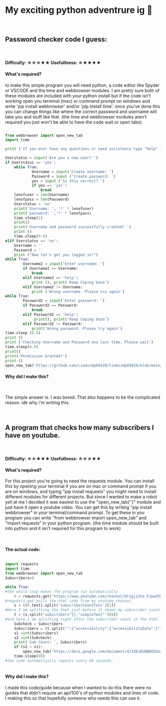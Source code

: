 <h1> My exciting python adventrure ig 🐍</h1> <br> 
<h2> Password checker code I guess: </h2> <br> 
<h4> Difficulty: ☆☆☆★★ Usefullness: ☆★★★★ </h4>
<h4> What's required? </h4> 
<p> to make this simple program you will need python, a code editor like Spyder or VSCODE and the time and webbrowser modules. I am pretty sure both of these modules are included with your python install but if the code isn't working open you terminal (mac) or command prompt on windows and write 'pip install webbrowser' and/or 'pip install time'. once you've done this you can change things like where the correct password and username will take you and stuff like that. (the time and webbrowser modules aren't required you just won't be able to have the code wait or open tabs) </p>  

```python

from webbrowser import open_new_tab 
import time 

print ('If you ever have any questions or need assistance type "help" in the console')

Userstatus = input('Are you a new user? ')
if Userstatus == 'yes':
    while True:
            Username = input('Create username: ') 
            Password = input ('Create password: ')
            yes = input ('Is this correct? ')
            if yes == 'yes':
                break
    lenofuser = len(Username)
    lenofpass = len(Password)
    Userstatus = 'no'
    print('Username: ', '*' * lenofuser)
    print('password: ','*' * lenofpass)
    time.sleep(1)
    print()
    print('Username and password sucsessfully created! ')
    print ()
    time.sleep(0.8)
elif Userstatus == 'no':
    Username = ''
    Password = ''
    print ("Now let's get you logged in!")
while True: 
        Username2 = input('Enter username: ')
        if Username2 == Username: 
            break 
        elif Username2 == 'help':
            print (), print('Keep Coping bozo')
        elif Username2 != Username: 
            print ('Wrong username. Please try again')
while True: 
        Password2 = input('Enter password: ')
        if Password2 == Password:
            break 
        elif Password2 == 'help':
             print(), print('Keep Coping bozo')
        elif Password2 != Password: 
            print('Wrong password. Please try again')
time.sleep (0.8)
print ()
print ('Checking Username and Password one last time. Please wait')  
time.sleep(0.8)
print()     
print('Permission Granted!')
print ()
open_new_tab('https://github.com/Liamsimp69420/liamsimp69420/blob/main/README.md')

```
<h4> Why did I make this? </h3> <br>
<p> The simple answer is. I was bored. That also happens to be the complicated reason. idk why i'm writing this.</p> 
<br> 
<h2> A program that checks how many subscribers I have on youtube. </h2> <br>
<h4> Difficulty: ☆☆★★★ Usefullness: ☆☆☆★★ </h4> 
<h4> What's required? </h4> 
<p> For this project you're going to need the requests module. You can install this by opening your terminal if you are on mac or command prompt if you are on windows, and typing "pip install requests" you might need to install different modules for different projects. But since I wanted to make a robot yell at me I decided it was easiest to use the "open_new_tab('')" module and just have it open a youtube video. You can get this by writing "pip install webbrowser"  in your terminal/command prompt. To get these in you program you can write "from webbrowser import open_new_tab" and "import requests"  in your python program. (the time module should be built into python and it isn't required for this program to work)</p> 
<br> 
<h4> The actual code: </h4> 

```python 

import requests 
import time  
from webbrowser import open_new_tab 
Subscribers=0

while True: 
#the while loop makes the program run automatically 
    r = requests.get('https://www.youtube.com/channel/UCsgji3te_hJpwZXy_cbO0Bg') 
#requests.get pulls the html code from my youtube channel
    s = ((r.text).split('subscriberCountText')[1])
#Here I am splitting the html just before it shows my subscriber count. 
    t = (s.split('subscribers"}},"simpleText"')[0])
#and here I am splitting right after the subscriber count in the html. 
    Subcheck = Subscribers
    Subscribers = (t.split('":{"accessibility":{"accessibilityData":{"label":"')[1])
    s1 =int(Subscribers)
    s2 =int(Subcheck)
    print('Sub Count: ', Subscribers) 
    if (s2 < s1): 
        open_new_tab('https://docs.google.com/document/d/1XEuEUQB682Uo3aC2_Gx2Qs2Z0dCl_PuP8AygG6Z4I-w/edit') 
    time.sleep(60) 
#the code automatically repeats every 60 seconds. 
    
```
    
<h4> Why did I make this? </h4> 
<p> I made this code/guide because when I wanted to do this there were no guides that didn't require an api/100's of python modules and lines of code. I making this so that hopefully someone who needs this can use it. </p>
